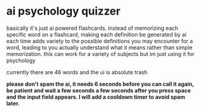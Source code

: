 # ai psychology quizzer

basically it's just ai powered flashcards. instead of memorizing each specific word on a flashcard, making each definition be generated by ai each time adds variety to the possible definitions you may encounter for a word, leading to you actually understand what it means rather than simple memorization.
this can work for a variety of subjects but im just using it for psychology

currently there are 46 words and the ui is absolute trash

**please don't spam the ai, it needs 6 seconds before you can call it again, be patient and wait a few seconds a few seconds after you press space and the input field appears. I will add a cooldown timer to avoid spam later.**

